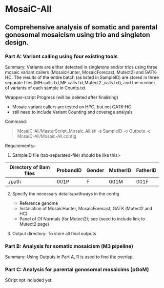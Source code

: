 # MosaiC-All

## Comprehensive analysis of somatic and parental gonosomal mosaicism using trio and singleton design.

### Part A: Variant calling using four existing tools

Summary: 
Variants are either detected in singletons and/or trios using three mosaic variant callers (MosaicHunter, MosaicForecast, Mutect2) and GATK-HC. 
The results of the entire batch (as listed in SampleID) are stored in three separate files (MH.calls.txt,MF.calls.txt,Mutect2.,calls.txt), and the number of variants of each sample in Counts.txt

Wrapper-script Progress (will be deleted after finalising)
- Mosaic variant callers are tested on HPC, but not GATK-HC. 
- still need to include Variant Counting and coverage analysis

Command:

> MosaiC-All/MasterScript_Mosaic_All.sh -s SampleID -o Outputs -c MosaiC-All/Mosaic-All.config

Requirements:-
1. SampleID file (tab-separated-file) should be like this:- 

|  Directory of Bam files  | ProbandID | Gender   | MotherID | FatherID | 
|--------------------------|-----------|----------|----------|----------|
|   ./path                 |   001P    |   F      |  001M    |   001F   |

2. Specify the necessary details/pathways in the config
   - Reference genome
   - Installation of MosaicHunter, MosaicForecast, GATK (Mutect2 and HC)
   - Panel of Of Normals (for Mutect2); see (need to include link to Mutect2 page)

3. Output directory: To store all final outputs
   
### Part B: Analysis for somatic mosaicism (M3 pipeline)
Summary: Using Outputs in Part A, R is used to find the overlap.

### Part C: Analysis for parental gonosomal mosaicims (pGoM)
SCript npt included yet.



